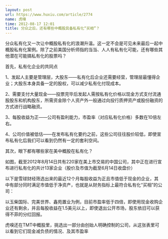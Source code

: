 ```yaml
---
layout: post
url: https://www.huxiu.com/article/2774
name: 虎嗅
time: 2012-08-17 12:01
title: 分众之后，还有哪些中概股具备私有化“买相”？
---
```

分众私有化又一次让中概股私有化的浪潮升温。这一定不会是可见未来最后一起中概股私有化案例。除了之前美国分析师指的当当、人人有私有化可能，还有哪些其他潜在可能搞私有化的股票吗？

首先，私有化企业的共同点

1、发起人主要是管理层，大股东——私有化后企业还需要经营，管理层最懂得企业；大股东本身具备一定的股权，可以减少私有化付现成本。

2、需要支付大量现金——投票完毕后发起人需按私有化价格以现金方式支付流通股股东和机构股东，所需资金除个人资产外一般通过向投行质押资产或股份融资的方式进行战略融资。

3、每股收益为正——公司有盈利能力，市盈率（对应私有化价格）多数在10倍左右。

4、公司价值被低估——在发布私有化要约之前，这些公司往往股价较低，即使宣布私有化后我们可以看到仍然有一定的套利空间。

其次，眼下都有哪些家在美中概股在私有化？

如图，截至2012年8月14日共有220家在美上市交易的中国公司，其中正在进行宣布进行私有化的共计13家企业（股价及市值为截至6月14日收盘价）

以下是雪球财经筛选出来的最近12个月每股收益为正且市值低于现金的企业，其中有部分同时满足市值低于净资产，也就是从财务指标上最符合私有化“买相”的公司：

以玉柴国际、完美世界、鑫苑置业为例，目前市盈率低于四倍，即使用现金收购企业还有剩余，并且每股收益在1.5美元以上，即使退出公开市场，股东依旧可以获得不菲的分红回报。

虎嗅还在TMT中概股里，挑选出一部分由创始人明确控制的公司，从这张表里可以看到它们现金减负债的情况、及其市盈率

